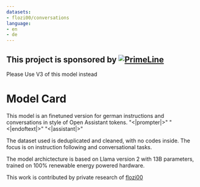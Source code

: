 ```yaml
---
datasets:
- flozi00/conversations
language:
- en
- de
---
```


## This project is sponsored by [ ![PrimeLine](https://www.primeline-solutions.com/skin/frontend/default/theme566/images/primeline-solutions-logo.png) ](https://www.primeline-solutions.com/de/server/nach-einsatzzweck/gpu-rendering-hpc/)

Please Use V3 of this model instead

# Model Card

This model is an finetuned version for german instructions and conversations in style of Open Assistant tokens. "<|prompter|>" "<|endoftext|>" "<|assistant|>"

The dataset used is deduplicated and cleaned, with no codes inside. The focus is on instruction following and conversational tasks.

The model archictecture is based on Llama version 2 with 13B parameters, trained on 100% renewable energy powered hardware.

This work is contributed by private research of [flozi00](https://huggingface.co/flozi00)